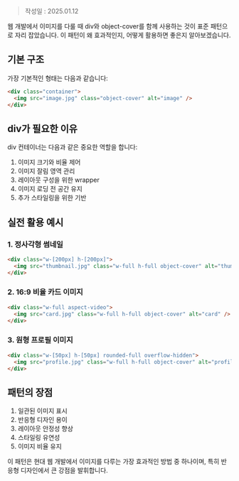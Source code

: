 >작성일 : 2025.01.12

웹 개발에서 이미지를 다룰 때 div와 object-cover를 함께 사용하는 것이 표준 패턴으로 자리 잡았습니다. 이 패턴이 왜 효과적인지, 어떻게 활용하면 좋은지 알아보겠습니다.

## 기본 구조

가장 기본적인 형태는 다음과 같습니다:
```html
<div class="container">
  <img src="image.jpg" class="object-cover" alt="image" />
</div>
```

## div가 필요한 이유

div 컨테이너는 다음과 같은 중요한 역할을 합니다:

1. 이미지 크기와 비율 제어
2. 이미지 잘림 영역 관리
3. 레이아웃 구성을 위한 wrapper
4. 이미지 로딩 전 공간 유지
5. 추가 스타일링을 위한 기반

## 실전 활용 예시

### 1. 정사각형 썸네일
```html
<div class="w-[200px] h-[200px]">
  <img src="thumbnail.jpg" class="w-full h-full object-cover" alt="thumbnail" />
</div>
```

### 2. 16:9 비율 카드 이미지
```html
<div class="w-full aspect-video">
  <img src="card.jpg" class="w-full h-full object-cover" alt="card" />
</div>
```

### 3. 원형 프로필 이미지
```html
<div class="w-[50px] h-[50px] rounded-full overflow-hidden">
  <img src="profile.jpg" class="w-full h-full object-cover" alt="profile" />
</div>
```

## 패턴의 장점

1. 일관된 이미지 표시
2. 반응형 디자인 용이
3. 레이아웃 안정성 향상
4. 스타일링 유연성
5. 이미지 비율 유지

이 패턴은 현대 웹 개발에서 이미지를 다루는 가장 효과적인 방법 중 하나이며, 특히 반응형 디자인에서 큰 강점을 발휘합니다.